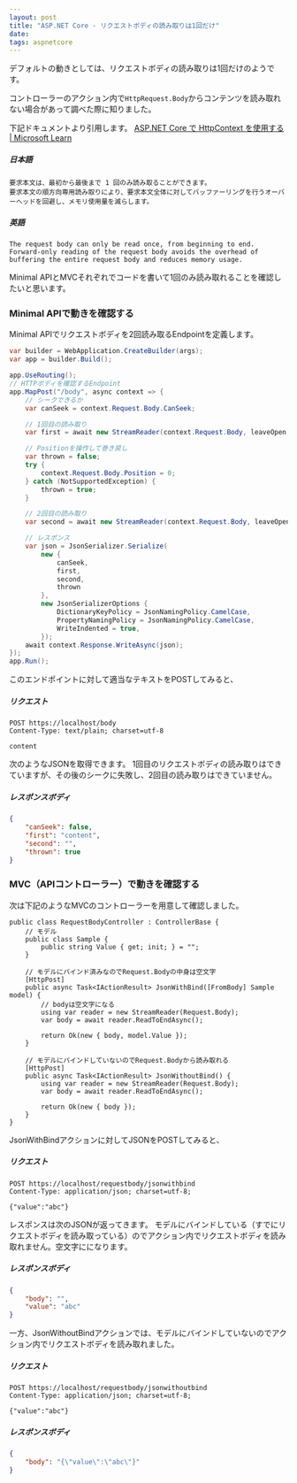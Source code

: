 ```yaml
---
layout: post
title: "ASP.NET Core - リクエストボディの読み取りは1回だけ"
date: 
tags: aspnetcore
---
```


デフォルトの動きとしては、リクエストボディの読み取りは1回だけのようです。

コントローラーのアクション内で`HttpRequest.Body`からコンテンツを読み取れない場合があって調べた際に知りました。

下記ドキュメントより引用します。
[ASP.NET Core で HttpContext を使用する &#124; Microsoft Learn](https://learn.microsoft.com/ja-jp/aspnet/core/fundamentals/use-http-context?view=aspnetcore-8.0#enable-request-body-buffering)

##### 日本語
```
要求本文は、最初から最後まで 1 回のみ読み取ることができます。
要求本文の順方向専用読み取りにより、要求本文全体に対してバッファーリングを行うオーバーヘッドを回避し、メモリ使用量を減らします。
```

##### 英語
```
The request body can only be read once, from beginning to end.
Forward-only reading of the request body avoids the overhead of buffering the entire request body and reduces memory usage.
```

Minimal APIとMVCそれぞれでコードを書いて1回のみ読み取れることを確認したいと思います。

### Minimal APIで動きを確認する

Minimal APIでリクエストボディを2回読み取るEndpointを定義します。

```csharp
var builder = WebApplication.CreateBuilder(args);
var app = builder.Build();

app.UseRouting();
// HTTPボディを確認するEndpoint
app.MapPost("/body", async context => {
	// シークできるか
	var canSeek = context.Request.Body.CanSeek;

	// 1回目の読み取り
	var first = await new StreamReader(context.Request.Body, leaveOpen: true).ReadToEndAsync();

	// Positionを操作して巻き戻し
	var thrown = false;
	try {
		context.Request.Body.Position = 0;
	} catch (NotSupportedException) {
		thrown = true;
	}

	// 2回目の読み取り
	var second = await new StreamReader(context.Request.Body, leaveOpen: true).ReadToEndAsync();

	// レスポンス
	var json = JsonSerializer.Serialize(
		new {
			canSeek,
			first,
			second,
			thrown
		},
		new JsonSerializerOptions {
			DictionaryKeyPolicy = JsonNamingPolicy.CamelCase,
			PropertyNamingPolicy = JsonNamingPolicy.CamelCase,
			WriteIndented = true,
		});
	await context.Response.WriteAsync(json);
});
app.Run();
```

このエンドポイントに対して適当なテキストをPOSTしてみると、

##### リクエスト
```http
POST https://localhost/body
Content-Type: text/plain; charset=utf-8

content
```

次のようなJSONを取得できます。
1回目のリクエストボディの読み取りはできていますが、その後のシークに失敗し、2回目の読み取りはできていません。

##### レスポンスボディ
```json
{
	"canSeek": false,
	"first": "content",
	"second": "",
	"thrown": true
}
```

### MVC（APIコントローラー）で動きを確認する

次は下記のようなMVCのコントローラーを用意して確認しました。

```http
public class RequestBodyController : ControllerBase {
	// モデル
	public class Sample {
		public string Value { get; init; } = "";
	}

	// モデルにバインド済みなのでRequest.Bodyの中身は空文字
	[HttpPost]
	public async Task<IActionResult> JsonWithBind([FromBody] Sample model) {
		// bodyは空文字になる
		using var reader = new StreamReader(Request.Body);
		var body = await reader.ReadToEndAsync();

		return Ok(new { body, model.Value });
	}

	// モデルにバインドしていないのでRequest.Bodyから読み取れる
	[HttpPost]
	public async Task<IActionResult> JsonWithoutBind() {
		using var reader = new StreamReader(Request.Body);
		var body = await reader.ReadToEndAsync();

		return Ok(new { body });
	}
}
```

JsonWithBindアクションに対してJSONをPOSTしてみると、

##### リクエスト
```http
POST https://localhost/requestbody/jsonwithbind
Content-Type: application/json; charset=utf-8;

{"value":"abc"}
```

レスポンスは次のJSONが返ってきます。
モデルにバインドしている（すでにリクエストボディを読み取っている）のでアクション内でリクエストボディを読み取れません。空文字にになります。

##### レスポンスボディ
```json
{
	"body": "",
	"value": "abc"
}
```

一方、JsonWithoutBindアクションでは、モデルにバインドしていないのでアクション内でリクエストボディを読み取れました。

##### リクエスト
```http
POST https://localhost/requestbody/jsonwithoutbind
Content-Type: application/json; charset=utf-8;

{"value":"abc"}
```

##### レスポンスボディ
```json
{
	"body": "{\"value\":\"abc\"}"
}
```
